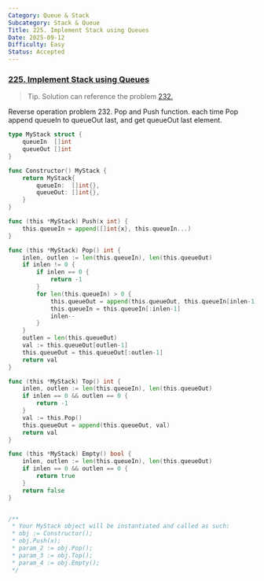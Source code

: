 ```yaml
---
Category: Queue & Stack
Subcategory: Stack & Queue
Title: 225. Implement Stack using Queues
Date: 2025-09-12
Difficulty: Easy
Status: Accepted
---
```

### [225. Implement Stack using Queues]

>Tip. Solution can reference the problem [232.]

Reverse operation problem 232. Pop and Push function. each time Pop append queueIn to queueOut last, and get queueOut last element.

```go
type MyStack struct {
	queueIn  []int
	queueOut []int
}

func Constructor() MyStack {
	return MyStack{
		queueIn:  []int{},
		queueOut: []int{},
	}
}

func (this *MyStack) Push(x int) {
	this.queueIn = append([]int{x}, this.queueIn...)
}

func (this *MyStack) Pop() int {
	inlen, outlen := len(this.queueIn), len(this.queueOut)
	if inlen != 0 {
		if inlen == 0 {
			return -1
		}
		for len(this.queueIn) > 0 {
			this.queueOut = append(this.queueOut, this.queueIn[inlen-1])
			this.queueIn = this.queueIn[:inlen-1]
			inlen--
		}
	}
	outlen = len(this.queueOut)
	val := this.queueOut[outlen-1]
	this.queueOut = this.queueOut[:outlen-1]
	return val
}

func (this *MyStack) Top() int {
	inlen, outlen := len(this.queueIn), len(this.queueOut)
	if inlen == 0 && outlen == 0 {
		return -1
	}
	val := this.Pop()
	this.queueOut = append(this.queueOut, val)
	return val
}

func (this *MyStack) Empty() bool {
	inlen, outlen := len(this.queueIn), len(this.queueOut)
	if inlen == 0 && outlen == 0 {
		return true
	}
	return false
}


/**
 * Your MyStack object will be instantiated and called as such:
 * obj := Constructor();
 * obj.Push(x);
 * param_2 := obj.Pop();
 * param_3 := obj.Top();
 * param_4 := obj.Empty();
 */
```

[225. Implement Stack using Queues]: https://leetcode.com/problems/implement-stack-using-queues/
[232.]: https://github.com/Hotshot824/Leetcode/blob/main/Easy/232.Implement_Queue_using_Stacks.md